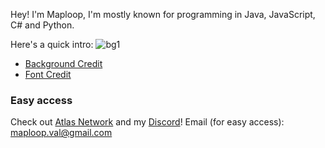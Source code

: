 Hey! I'm Maploop, I'm mostly known for programming in Java, JavaScript, C# and Python.

Here's a quick intro:
![bg1](https://user-images.githubusercontent.com/76199586/184936438-f902fc89-f2a7-41f3-96c1-0ba62bd439d5.jpg)

+ [Background Credit](https://www.pinterest.ca/KochouShinobusenpai/)
+ [Font Credit](https://00ff.booth.pm/items/2958237)


### Easy access
Check out [Atlas Network](https://discord.gg/atlasmc) and my [Discord](https://discord.gg/xSPuekddJ6)!
Email (for easy access): maploop.val@gmail.com
